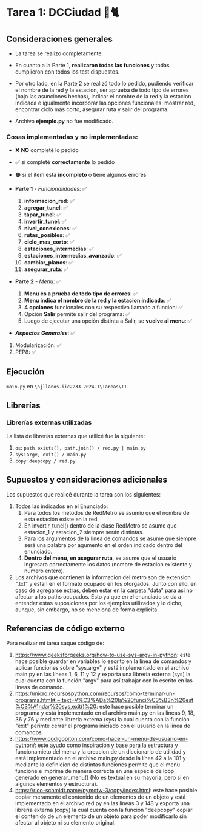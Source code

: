 # Tarea 1: DCCiudad 🚈🐈

## Consideraciones generales

- La tarea se realizo completamente.

- En cuanto a la Parte 1, **realizaron todas las funciones** y todas cumplieron con todos los test dispuestos.

- Por otro lado, en la Parte 2 se realizó todo lo pedido, pudiendo verificar el nombre de la red y la estacion, ser aprueba de todo tipo de errores (bajo las asunciones hechas), indicar el nombre de la red y la estacion indicada e igualmente incorporar las opciones funcionales: mostrar red, encontrar ciclo más corto, asegurar ruta y salir del programa.

- Archivo **ejemplo.py** no fue modificado.

### Cosas implementadas y no implementadas:
- ❌  **NO** completé lo pedido
- ✅ si completé **correctamente** lo pedido
- 🟠 si el item está **incompleto** o tiene algunos errores

- **Parte 1** -  *Funcionalidades*: ✅
    1. **informacion_red**: ✅
    2. **agregar_tunel**: ✅
    3. **tapar_tunel**: ✅
    4. **invertir_tunel**: ✅
    5. **nivel_conexiones**: ✅
    6. **rutas_posibles**: ✅
    7. **ciclo_mas_corto**: ✅
    8. **estaciones_intermedias**: ✅
    9. **estaciones_intermedias_avanzado**: ✅
    10. **cambiar_planos**: ✅
    11. **asegurar_ruta**: ✅

- **Parte 2** -  *Menu*: ✅
    1. **Menu es a prueba de todo tipo de errores**: ✅
    2. **Menu indica el nombre de la red y la estacion indicada**: ✅
    3. **4 opciones** funcionales con su respectivo llamado a funcion: ✅
    4. Opción **Salir** permite salir del programa: ✅
    5. Luego de ejecutar una opción distinta a Salir, se **vuelve al menu**: ✅

- ***Aspectos Generales***: ✅
1. Modularización: ✅
2. PEP8: ✅

## Ejecución
 ```main.py``` en ```\njllanos-iic2233-2024-1\Tareas\T1```

## Librerías
### Librerías externas utilizadas
La lista de librerías externas que utilicé fue la siguiente:

1. ```os```: ```path.exists(), path.join() / red.py | main.py```
2. ```sys```: ```argv, exit() / main.py```
3.  ```copy```: ```deepcopy / red.py```

## Supuestos y consideraciones adicionales
Los supuestos que realicé durante la tarea son los siguientes:

1. Todos las indicados en el Enunciado:
    1) Para todos los metodos de RedMetro se asumio que el nombre de esta estación existe en la red.
    2) En invertir_tunel() dentro de la clase RedMetro se asume que estacion_1 y estacion_2 siempre serán distintas.
    3) Para los argumentos de la linea de comandos se asume que siempre será una palabra por agumento en el orden indicado dentro del enunciado.
    4) **Dentro del menu, en asegurar ruta**, se asume que el usuario ingresara correctamente los datos (nombre de estacion existente y numero entero).
2. Los archivos que contienen la informacion del metro son de extension ".txt" y estan en el formato ocupado en los otorgados. Junto con ello, en caso de agregarse extras, deben estar en la carpeta "data" para asi no afectar a los paths ocupados. Esto ya que en el enunciado se da a entender estas suposiciones por los ejemplos utilizados y lo dicho, aunque, sin embargo, no se menciona de forma explicita.

## Referencias de código externo

Para realizar mi tarea saqué código de:
1. https://www.geeksforgeeks.org/how-to-use-sys-argv-in-python: este hace posible guardar en variables lo escrito en la linea de comandos y aplicar funciones sobre "sys.argv" y está implementado en el archivo main.py en las líneas 1, 6, 11 y 12 y exporta una libreria externa (sys) la cual cuenta con la función "argv" para así trabajar con lo escrito en las lineas de comando.
2. https://micro.recursospython.com/recursos/como-terminar-un-programa.html#:~:text=V%C3%ADa%20la%20funci%C3%B3n%20est%C3%A1ndar%20sys,exit()%20: este hace posible terminar un programa y está implementado en el archivo main.py en las líneas 9, 18, 36 y 76 y mediante libreria externa (sys) la cual cuenta con la función "exit" perimte cerrar el programa iniciado con el usuario en la linea de comandos.
3. https://www.codigopiton.com/como-hacer-un-menu-de-usuario-en-python/: este ayudó como inspiración y base para la estructura y funcionamieto del menu y la creacion de un diccionario de utilidad y está implementado en el archivo main.py desde la línea 42 a la 101 y mediante la definicion de distintas funciones permite que el menu funcione e imprima de manera correcta en una especie de loop generado en generar_menu() (No es textual en su mayoria, pero si en algunos elementos y estructura).
4. https://rico-schmidt.name/pymotw-3/copy/index.html: este hace posible copiar meramente el contenido de un elementos de un objeto y está implementado en el archivo red.py en las líneas 3 y 148 y exporta una libreria externa (copy) la cual cuenta con la función "deepcopy" copiar el contenido de un elemento de un objeto para poder modificarlo sin afectar al objeto ni su elemento original.